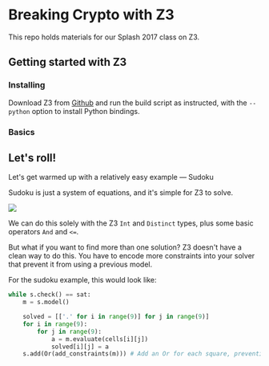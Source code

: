 # Breaking Crypto with Z3   

This repo holds materials for our Splash 2017 class on Z3.

## Getting started with Z3

### Installing

Download Z3 from [Github](https://github.com/Z3Prover/z3) and run the build script as instructed, with the `--python` option to install Python bindings.

### Basics


## Let's roll!

Let's get warmed up with a relatively easy example — Sudoku

Sudoku is just a system of equations, and it's simple for Z3 to solve.

![](https://gwb.blob.core.windows.net/blackrabbitcoder/Windows-Live-Writer/Little-PuzzlersValidate-a-Sudoku-Board_92D9/250px-Sudoku-by-L2G-20050714_svg_thumb.png)

We can do this solely with the Z3 `Int` and `Distinct` types, plus some basic operators `And` and `<=`.  

But what if you want to find more than one solution? Z3 doesn't have a clean way to do this. You have to encode more constraints into your solver that prevent it from using a previous model.

For the sudoku example, this would look like:

```python
while s.check() == sat:
    m = s.model()

    solved = [['.' for i in range(9)] for j in range(9)]
    for i in range(9):
        for j in range(9):
            a = m.evaluate(cells[i][j])
            solved[i][j] = a
    s.add(Or(add_constraints(m))) # Add an Or for each square, preventing this solution from being used again
```
